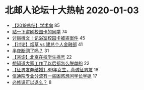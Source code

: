 # 北邮人论坛十大热帖 2020-01-03

- [【2019总结】学术向](https://bbs.byr.cn/article/WorkLife/1138174) 85
- [贴一下盗刷校园卡的同学](https://bbs.byr.cn/article/Picture/3253485) 74
- [讨贼檄文！记浴室校园卡被盗案件](https://bbs.byr.cn/article/Talking/6176749) 45
- [【讨论】烟草 vs 建总个人金融部](https://bbs.byr.cn/article/Job/2074379) 41
- [半夜断网了吗？](https://bbs.byr.cn/article/BUPTNet/103382) 31
- [【咨询】北京在校学生摇号](https://bbs.byr.cn/article/AutoMotor/127909) 22
- [想知道大家工作了以后都怎么脱单的](https://bbs.byr.cn/article/Feeling/3135785) 22
- [【征男友奔结婚】89年女生，真诚征男友](https://bbs.byr.cn/article/Friends/1948789) 18
- [信通院专业分流有一些困惑想问学长学姐](https://bbs.byr.cn/article/AimGraduate/1179151) 17
- [必修课可以退么？](https://bbs.byr.cn/article/jiaowu_newSystem/241) 8


